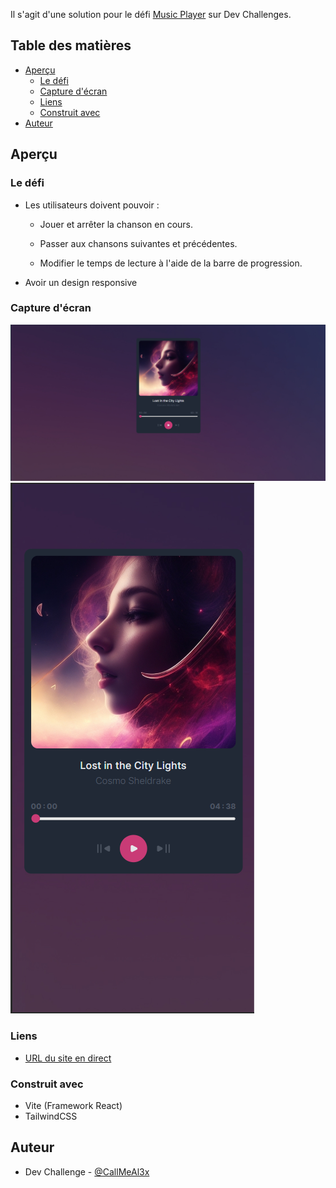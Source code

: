 Il s'agit d'une solution pour le défi [Music Player](https://devchallenges.io/challenge/36) sur Dev Challenges.

## Table des matières

- [Aperçu](#aperçu)
  - [Le défi](#le-défi)
  - [Capture d'écran](#capture-décran)
  - [Liens](#liens)
  - [Construit avec](#construit-avec)
- [Auteur](#auteur)

## Aperçu

### Le défi

- Les utilisateurs doivent pouvoir : 

    - Jouer et arrêter la chanson en cours.

    - Passer aux chansons suivantes et précédentes.

    - Modifier le temps de lecture à l'aide de la barre de progression.

- Avoir un design responsive

### Capture d'écran

![Desktop](./public/desktop.png)
![Mobile](./public/mobile.png)

### Liens

- [URL du site en direct](https://music-player-b-alexandre.netlify.app)


### Construit avec

- Vite (Framework React)
- TailwindCSS


## Auteur

- Dev Challenge - [@CallMeAl3x](https://devchallenges.io/profile/4b9e326e-7fac-4811-b859-ca80373be3dd)